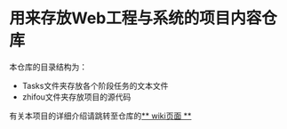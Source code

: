 # 用来存放Web工程与系统的项目内容仓库

本仓库的目录结构为：

* Tasks文件夹存放各个阶段任务的文本文件
* zhifou文件夹存放项目的源代码

有关本项目的详细介绍请跳转至仓库的[** wiki页面 **](https://github.com/WEASP/our-project/wiki)
